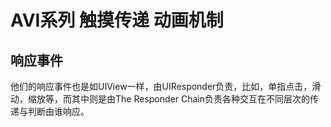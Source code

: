 # AVI系列 触摸传递 动画机制

## 响应事件

他们的响应事件也是如UIView一样，由UIResponder负责，比如，单指点击，滑动，缩放等，而其中则是由The Responder Chain负责各种交互在不同层次的传递与判断由谁响应。